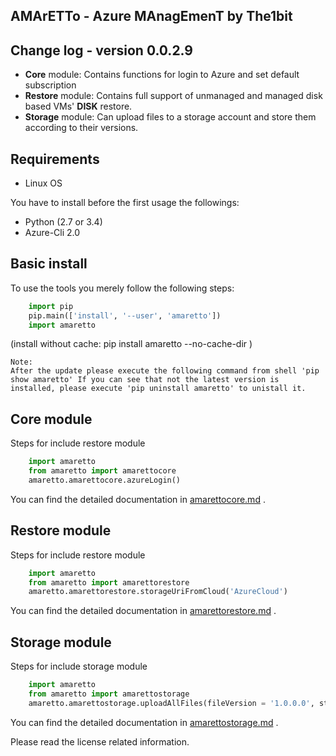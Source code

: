 
AMArETTo - Azure MAnagEmenT by The1bit
--------------------------------------

Change log - version 0.0.2.9
----------------------------

* **Core** module: Contains functions for login to Azure and set default subscription
* **Restore** module: Contains full support of unmanaged and managed disk based VMs' **DISK** restore.
* **Storage** module: Can upload files to a storage account and store them according to their versions.

Requirements
------------

* Linux OS

You have to install before the first usage the followings:

* Python (2.7 or 3.4)
* Azure-Cli 2.0


Basic install
-------------

To use the tools you merely follow the following steps:

```python
    import pip
    pip.main(['install', '--user', 'amaretto'])
    import amaretto
```

(install without cache: pip install amaretto --no-cache-dir  )

    Note: 
    After the update please execute the following command from shell 'pip show amaretto' If you can see that not the latest version is installed, please execute 'pip uninstall amaretto' to unistall it.


Core module
-----------
Steps for include restore module

```python
	import amaretto
	from amaretto import amarettocore
	amaretto.amarettocore.azureLogin()
```

You can find the detailed documentation in [amarettocore.md](https://github.com/the1bit/amaretto/blob/master/amaretto/amarettocore.md) .


Restore module
--------------
Steps for include restore module

```python
	import amaretto
	from amaretto import amarettorestore
	amaretto.amarettorestore.storageUriFromCloud('AzureCloud')
```

You can find the detailed documentation in [amarettorestore.md](https://github.com/the1bit/amaretto/blob/master/amaretto/amarettorestore.md) .


Storage module
--------------
Steps for include storage module

```python
	import amaretto
	from amaretto import amarettostorage
	amaretto.amarettostorage.uploadAllFiles(fileVersion = '1.0.0.0', storageaccountName = <your storage account name>, sasToken = <sasToken for your storage account>, storageKey = <storageKey for your storage account>, filePath = <local path of flies>, modificationLimitMin = <1440 means you upload files which are older than one day>)
```

You can find the detailed documentation in [amarettostorage.md](https://github.com/the1bit/amaretto/blob/master/amaretto/amarettostorage.md) .


Please read the license related information.